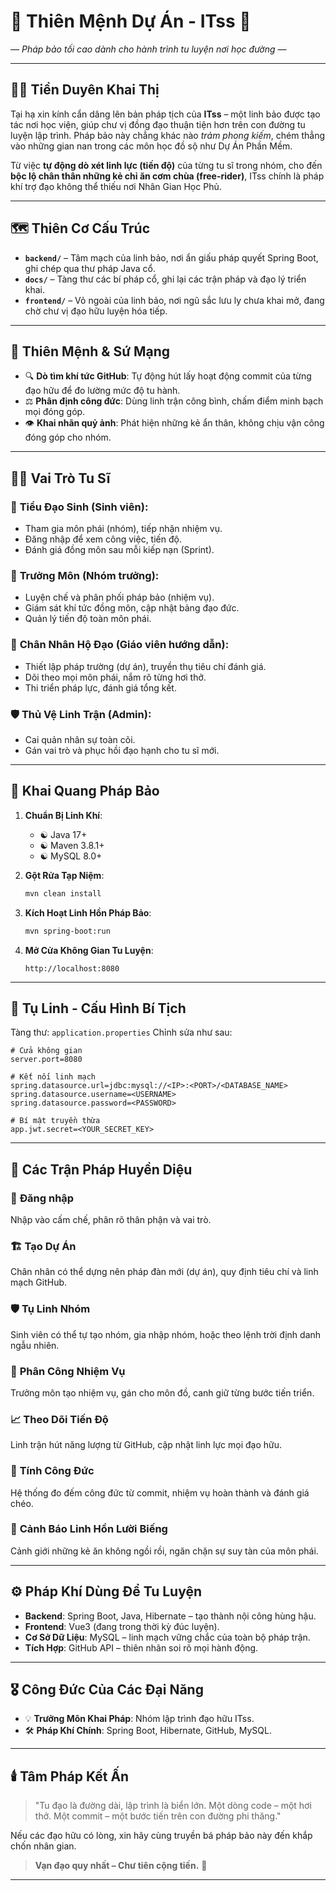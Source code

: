 
# 🐉 **Thiên Mệnh Dự Án - ITss** 🐉

*— Pháp bảo tối cao dành cho hành trình tu luyện nơi học đường —*

---

## 🧙‍♂️ **Tiền Duyên Khai Thị**

Tại hạ xin kính cẩn dâng lên bản pháp tịch của **ITss** – một linh bảo được tạo tác nơi học viện, giúp chư vị đồng đạo thuận tiện hơn trên con đường tu luyện lập trình. Pháp bảo này chẳng khác nào *trảm phong kiếm*, chém thẳng vào những gian nan trong các môn học đồ sộ như Dự Án Phần Mềm.

Từ việc **tự động dò xét linh lực (tiến độ)** của từng tu sĩ trong nhóm, cho đến **bộc lộ chân thân những kẻ chỉ ăn cơm chùa (free-rider)**, ITss chính là pháp khí trợ đạo không thể thiếu nơi Nhân Gian Học Phủ.

---

## 🗺️ **Thiên Cơ Cấu Trúc**

* **`backend/`** – Tâm mạch của linh bảo, nơi ẩn giấu pháp quyết Spring Boot, ghi chép qua thư pháp Java cổ.
* **`docs/`** – Tàng thư các bí pháp cổ, ghi lại các trận pháp và đạo lý triển khai.
* **`frontend/`** – Vỏ ngoài của linh bảo, nơi ngũ sắc lưu ly chưa khai mở, đang chờ chư vị đạo hữu luyện hóa tiếp.

---

## 🎯 **Thiên Mệnh & Sứ Mạng**

* 🔍 **Dò tìm khí tức GitHub**: Tự động hút lấy hoạt động commit của từng đạo hữu để đo lường mức độ tu hành.
* ⚖️ **Phân định công đức**: Dùng linh trận công bình, chấm điểm minh bạch mọi đóng góp.
* 👁️ **Khai nhãn quỷ ảnh**: Phát hiện những kẻ ẩn thân, không chịu vận công đóng góp cho nhóm.

---

## 🧑‍🎓 **Vai Trò Tu Sĩ**

### 🌱 **Tiểu Đạo Sinh (Sinh viên)**:

* Tham gia môn phái (nhóm), tiếp nhận nhiệm vụ.
* Đăng nhập để xem công việc, tiến độ.
* Đánh giá đồng môn sau mỗi kiếp nạn (Sprint).

### 🐉 **Trưởng Môn (Nhóm trưởng)**:

* Luyện chế và phân phối pháp bảo (nhiệm vụ).
* Giám sát khí tức đồng môn, cập nhật bảng đạo đức.
* Quản lý tiến độ toàn môn phái.

### 🧓 **Chân Nhân Hộ Đạo (Giáo viên hướng dẫn)**:

* Thiết lập pháp trường (dự án), truyền thụ tiêu chí đánh giá.
* Dõi theo mọi môn phái, nắm rõ từng hơi thở.
* Thi triển pháp lực, đánh giá tổng kết.

### 🛡️ **Thủ Vệ Linh Trận (Admin)**:

* Cai quản nhân sự toàn cõi.
* Gán vai trò và phục hồi đạo hạnh cho tu sĩ mới.

---

## 🔧 **Khai Quang Pháp Bảo**

1. **Chuẩn Bị Linh Khí**:

   * ☯️ Java 17+
   * ☯️ Maven 3.8.1+
   * ☯️ MySQL 8.0+

2. **Gột Rửa Tạp Niệm**:

   ```bash
   mvn clean install
   ```

3. **Kích Hoạt Linh Hồn Pháp Bảo**:

   ```bash
   mvn spring-boot:run
   ```

4. **Mở Cửa Không Gian Tu Luyện**:

   ```
   http://localhost:8080
   ```

---

## 📜 **Tụ Linh - Cấu Hình Bí Tịch**

Tàng thư: `application.properties`
Chỉnh sửa như sau:

```properties
# Cửa không gian
server.port=8080

# Kết nối linh mạch
spring.datasource.url=jdbc:mysql://<IP>:<PORT>/<DATABASE_NAME>
spring.datasource.username=<USERNAME>
spring.datasource.password=<PASSWORD>

# Bí mật truyền thừa
app.jwt.secret=<YOUR_SECRET_KEY>
```

---

## 🧩 **Các Trận Pháp Huyền Diệu**

### 🔐 **Đăng nhập**

Nhập vào cấm chế, phân rõ thân phận và vai trò.

### 🏗️ **Tạo Dự Án**

Chân nhân có thể dựng nên pháp đàn mới (dự án), quy định tiêu chí và linh mạch GitHub.

### 🛡️ **Tụ Linh Nhóm**

Sinh viên có thể tự tạo nhóm, gia nhập nhóm, hoặc theo lệnh trời định danh ngẫu nhiên.

### 📜 **Phân Công Nhiệm Vụ**

Trưởng môn tạo nhiệm vụ, gán cho môn đồ, canh giữ từng bước tiến triển.

### 📈 **Theo Dõi Tiến Độ**

Linh trận hút năng lượng từ GitHub, cập nhật linh lực mọi đạo hữu.

### 🧮 **Tính Công Đức**

Hệ thống đo đếm công đức từ commit, nhiệm vụ hoàn thành và đánh giá chéo.

### 🚨 **Cảnh Báo Linh Hồn Lười Biếng**

Cảnh giới những kẻ ăn không ngồi rồi, ngăn chặn sự suy tàn của môn phái.

---

## ⚙️ **Pháp Khí Dùng Để Tu Luyện**

* **Backend**: Spring Boot, Java, Hibernate – tạo thành nội công hùng hậu.
* **Frontend**: Vue3 (đang trong thời kỳ đúc luyện).
* **Cơ Sở Dữ Liệu**: MySQL – linh mạch vững chắc của toàn bộ pháp trận.
* **Tích Hợp**: GitHub API – thiên nhãn soi rõ mọi hành động.

---

## 🎖️ **Công Đức Của Các Đại Năng**

* 💡 **Trưởng Môn Khai Pháp**: Nhóm lập trình đạo hữu ITss.
* 🛠️ **Pháp Khí Chính**: Spring Boot, Hibernate, GitHub, MySQL.

---

## 🕯️ **Tâm Pháp Kết Ấn**

> "Tu đạo là đường dài, lập trình là biển lớn. Một dòng code – một hơi thở. Một commit – một bước tiến trên con đường phi thăng."

Nếu các đạo hữu có lòng, xin hãy cùng truyền bá pháp bảo này đến khắp chốn nhân gian.

> **Vạn đạo quy nhất – Chư tiên cộng tiến.** 🙏

---
